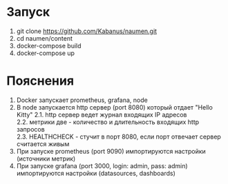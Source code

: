 # Запуск
1. git clone https://github.com/Kabanus/naumen.git
2. cd naumen/content
3. docker-compose build
4. docker-compose up

# Пояснения
1. Docker запускает prometheus, grafana, node
2. В node запускается http сервер (port 8080) который отдает "Hello Kitty"
2.1. http сервер ведет журнал входящих IP адресов   
2.2. метрики две - количество и длительность входящих http запросов   
2.3. HEALTHCHECK - стучит в порт 8080, если порт отвечает сервер считается живым   
3. При запуске prometheus (port 9090) импортируются настройки (источники метрик)
4. При запуске grafana (port 3000, login: admin, pass: admin) импортируются настройки (datasources, dashboards)

